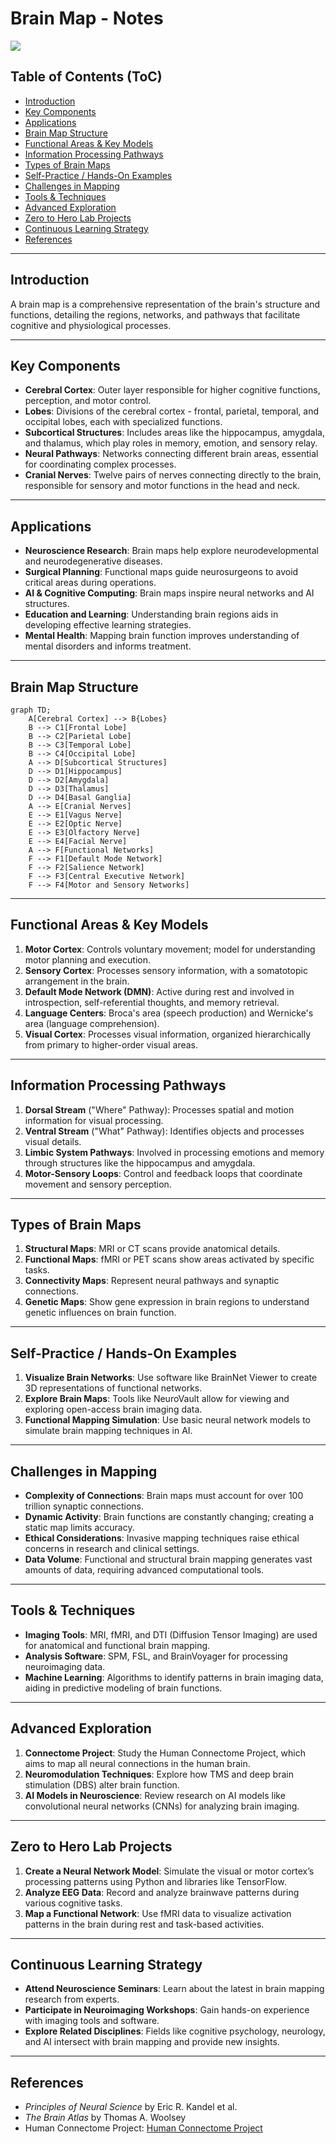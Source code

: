# **Brain Map - Notes**

![](./brain-anatomy-quiz.jpg)

## **Table of Contents (ToC)**

- [Introduction](#introduction)
- [Key Components](#key-components)
- [Applications](#why-it-matters--relevance)
- [Brain Map Structure](#brain-map-structure)
- [Functional Areas & Key Models](#functional-areas--key-models)
- [Information Processing Pathways](#information-processing-pathways)
- [Types of Brain Maps](#types-of-brain-maps)
- [Self-Practice / Hands-On Examples](#self-practice--hands-on-examples)
- [Challenges in Mapping](#challenges-in-mapping)
- [Tools & Techniques](#tools--techniques)
- [Advanced Exploration](#advanced-exploration)
- [Zero to Hero Lab Projects](#zero-to-hero-lab-projects)
- [Continuous Learning Strategy](#continuous-learning-strategy)
- [References](#references)

---

## **Introduction**
A brain map is a comprehensive representation of the brain's structure and functions, detailing the regions, networks, and pathways that facilitate cognitive and physiological processes.

---

## **Key Components**
- **Cerebral Cortex**: Outer layer responsible for higher cognitive functions, perception, and motor control.
- **Lobes**: Divisions of the cerebral cortex - frontal, parietal, temporal, and occipital lobes, each with specialized functions.
- **Subcortical Structures**: Includes areas like the hippocampus, amygdala, and thalamus, which play roles in memory, emotion, and sensory relay.
- **Neural Pathways**: Networks connecting different brain areas, essential for coordinating complex processes.
- **Cranial Nerves**: Twelve pairs of nerves connecting directly to the brain, responsible for sensory and motor functions in the head and neck.

---

## **Applications**
- **Neuroscience Research**: Brain maps help explore neurodevelopmental and neurodegenerative diseases.
- **Surgical Planning**: Functional maps guide neurosurgeons to avoid critical areas during operations.
- **AI & Cognitive Computing**: Brain maps inspire neural networks and AI structures.
- **Education and Learning**: Understanding brain regions aids in developing effective learning strategies.
- **Mental Health**: Mapping brain function improves understanding of mental disorders and informs treatment.

---

## **Brain Map Structure**

```mermaid
graph TD;
    A[Cerebral Cortex] --> B{Lobes}
    B --> C1[Frontal Lobe]
    B --> C2[Parietal Lobe]
    B --> C3[Temporal Lobe]
    B --> C4[Occipital Lobe]
    A --> D[Subcortical Structures]
    D --> D1[Hippocampus]
    D --> D2[Amygdala]
    D --> D3[Thalamus]
    D --> D4[Basal Ganglia]
    A --> E[Cranial Nerves]
    E --> E1[Vagus Nerve]
    E --> E2[Optic Nerve]
    E --> E3[Olfactory Nerve]
    E --> E4[Facial Nerve]
    A --> F[Functional Networks]
    F --> F1[Default Mode Network]
    F --> F2[Salience Network]
    F --> F3[Central Executive Network]
    F --> F4[Motor and Sensory Networks]
```

---

## **Functional Areas & Key Models**
1. **Motor Cortex**: Controls voluntary movement; model for understanding motor planning and execution.
2. **Sensory Cortex**: Processes sensory information, with a somatotopic arrangement in the brain.
3. **Default Mode Network (DMN)**: Active during rest and involved in introspection, self-referential thoughts, and memory retrieval.
4. **Language Centers**: Broca's area (speech production) and Wernicke's area (language comprehension).
5. **Visual Cortex**: Processes visual information, organized hierarchically from primary to higher-order visual areas.

---

## **Information Processing Pathways**
1. **Dorsal Stream** ("Where" Pathway): Processes spatial and motion information for visual processing.
2. **Ventral Stream** ("What" Pathway): Identifies objects and processes visual details.
3. **Limbic System Pathways**: Involved in processing emotions and memory through structures like the hippocampus and amygdala.
4. **Motor-Sensory Loops**: Control and feedback loops that coordinate movement and sensory perception.

---

## **Types of Brain Maps**
1. **Structural Maps**: MRI or CT scans provide anatomical details.
2. **Functional Maps**: fMRI or PET scans show areas activated by specific tasks.
3. **Connectivity Maps**: Represent neural pathways and synaptic connections.
4. **Genetic Maps**: Show gene expression in brain regions to understand genetic influences on brain function.

---

## **Self-Practice / Hands-On Examples**
1. **Visualize Brain Networks**: Use software like BrainNet Viewer to create 3D representations of functional networks.
2. **Explore Brain Maps**: Tools like NeuroVault allow for viewing and exploring open-access brain imaging data.
3. **Functional Mapping Simulation**: Use basic neural network models to simulate brain mapping techniques in AI.

---

## **Challenges in Mapping**
- **Complexity of Connections**: Brain maps must account for over 100 trillion synaptic connections.
- **Dynamic Activity**: Brain functions are constantly changing; creating a static map limits accuracy.
- **Ethical Considerations**: Invasive mapping techniques raise ethical concerns in research and clinical settings.
- **Data Volume**: Functional and structural brain mapping generates vast amounts of data, requiring advanced computational tools.

---

## **Tools & Techniques**
- **Imaging Tools**: MRI, fMRI, and DTI (Diffusion Tensor Imaging) are used for anatomical and functional brain mapping.
- **Analysis Software**: SPM, FSL, and BrainVoyager for processing neuroimaging data.
- **Machine Learning**: Algorithms to identify patterns in brain imaging data, aiding in predictive modeling of brain functions.

---

## **Advanced Exploration**
1. **Connectome Project**: Study the Human Connectome Project, which aims to map all neural connections in the human brain.
2. **Neuromodulation Techniques**: Explore how TMS and deep brain stimulation (DBS) alter brain function.
3. **AI Models in Neuroscience**: Review research on AI models like convolutional neural networks (CNNs) for analyzing brain imaging.

---

## **Zero to Hero Lab Projects**
1. **Create a Neural Network Model**: Simulate the visual or motor cortex’s processing patterns using Python and libraries like TensorFlow.
2. **Analyze EEG Data**: Record and analyze brainwave patterns during various cognitive tasks.
3. **Map a Functional Network**: Use fMRI data to visualize activation patterns in the brain during rest and task-based activities.

---

## **Continuous Learning Strategy**
- **Attend Neuroscience Seminars**: Learn about the latest in brain mapping research from experts.
- **Participate in Neuroimaging Workshops**: Gain hands-on experience with imaging tools and software.
- **Explore Related Disciplines**: Fields like cognitive psychology, neurology, and AI intersect with brain mapping and provide new insights.

---

## **References**

- *Principles of Neural Science* by Eric R. Kandel et al.
- *The Brain Atlas* by Thomas A. Woolsey
- Human Connectome Project: [Human Connectome Project](https://www.humanconnectome.org/)


